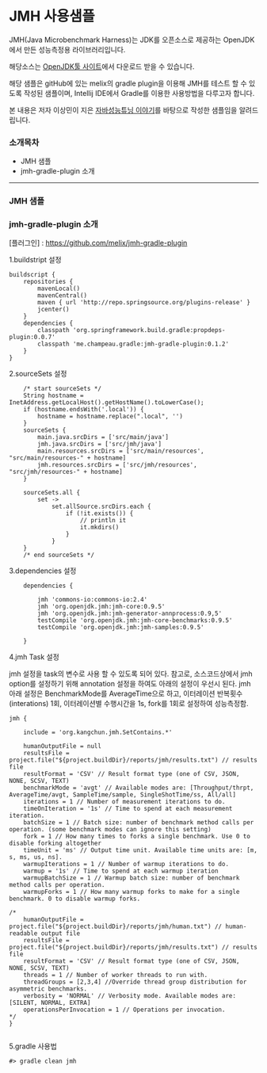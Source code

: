 JMH 사용샘플
===

JMH(Java Microbenchmark Harness)는 JDK를 오픈소스로 제공하는 OpenJDK에서 만든 성능측정용 라이브러리입니다.

해당소스는 [OpenJDK툴 사이트](http://openjdk.java.net/projects/code-tools/jmh)에서 다운로드 받을 수 있습니다.

해당 샘플은 gitHub에 있는 melix의 gradle plugin을 이용해 JMH를 테스트 할 수 있도록 작성된 샘플이며, Intellij IDE에서 Gradle를 이용한 사용방법을 다루고자 합니다.

본 내용은 저자 이상민이 지은 [자바성능튜닝 이야기](http://www.insightbook.co.kr/post/6685)를 바탕으로 작성한 샘플임을 알려드립니다.

### 소개목차

* JMH 샘플
* jmh-gradle-plugin 소개

---

### JMH 샘플


### jmh-gradle-plugin 소개
[플러그인] : https://github.com/melix/jmh-gradle-plugin

1.buildstript 설정

```
buildscript {
    repositories {
        mavenLocal()
        mavenCentral()
        maven { url 'http://repo.springsource.org/plugins-release' }
        jcenter()
    }
    dependencies {
        classpath 'org.springframework.build.gradle:propdeps-plugin:0.0.7'
        classpath 'me.champeau.gradle:jmh-gradle-plugin:0.1.2'
    }
}
```

2.sourceSets 설정
```
    /* start sourceSets */
    String hostname = InetAddress.getLocalHost().getHostName().toLowerCase();
    if (hostname.endsWith('.local')) {
        hostname = hostname.replace(".local", '')
    }
    sourceSets {
        main.java.srcDirs = ['src/main/java']
        jmh.java.srcDirs = ['src/jmh/java']
        main.resources.srcDirs = ['src/main/resources', "src/main/resources-" + hostname]
        jmh.resources.srcDirs = ['src/jmh/resources', "src/jmh/resources-" + hostname]
    }

    sourceSets.all {
        set ->
            set.allSource.srcDirs.each {
                if (!it.exists()) {
                    // println it
                    it.mkdirs()
                }
            }
    }
    /* end sourceSets */
```

3.dependencies 설정

```
    dependencies {

        jmh 'commons-io:commons-io:2.4'
        jmh 'org.openjdk.jmh:jmh-core:0.9.5'
        jmh 'org.openjdk.jmh:jmh-generator-annprocess:0.9,5'
        testCompile 'org.openjdk.jmh:jmh-core-benchmarks:0.9.5'
        testCompile 'org.openjdk.jmh:jmh-samples:0.9.5'

    }
```

4.jmh Task 설정

jmh 설정을 task의 변수로 사용 할 수 있도록 되어 있다.
참고로, 소스코드상에서 jmh option를 설정하기 위해 annotation 설정을 하여도 아래의 설정이 우선시 된다.
jmh 아래 설정은 BenchmarkMode를 AverageTime으로 하고, 이터레이션 반복횟수(interations) 1회, 
이터레이션별 수행시간을 1s, fork를 1회로 설정하여 성능측정함.


```
jmh {

    include = 'org.kangchun.jmh.SetContains.*'

    humanOutputFile = null
    resultsFile = project.file("${project.buildDir}/reports/jmh/results.txt") // results file
    resultFormat = 'CSV' // Result format type (one of CSV, JSON, NONE, SCSV, TEXT)
    benchmarkMode = 'avgt' // Available modes are: [Throughput/thrpt, AverageTime/avgt, SampleTime/sample, SingleShotTime/ss, All/all]
    iterations = 1 // Number of measurement iterations to do.
    timeOnIteration = '1s' // Time to spend at each measurement iteration.
    batchSize = 1 // Batch size: number of benchmark method calls per operation. (some benchmark modes can ignore this setting)
    fork = 1 // How many times to forks a single benchmark. Use 0 to disable forking altogether
    timeUnit = 'ms' // Output time unit. Available time units are: [m, s, ms, us, ns].
    warmupIterations = 1 // Number of warmup iterations to do.
    warmup = '1s' // Time to spend at each warmup iteration
    warmupBatchSize = 1 // Warmup batch size: number of benchmark method calls per operation.
    warmupForks = 1 // How many warmup forks to make for a single benchmark. 0 to disable warmup forks.

/*
    humanOutputFile = project.file("${project.buildDir}/reports/jmh/human.txt") // human-readable output file
    resultsFile = project.file("${project.buildDir}/reports/jmh/results.txt") // results file
    resultFormat = 'CSV' // Result format type (one of CSV, JSON, NONE, SCSV, TEXT)
    threads = 1 // Number of worker threads to run with.
    threadGroups = [2,3,4] //Override thread group distribution for asymmetric benchmarks.
    verbosity = 'NORMAL' // Verbosity mode. Available modes are: [SILENT, NORMAL, EXTRA]
    operationsPerInvocation = 1 // Operations per invocation.
*/
}


```

5.gradle 사용법

```
#> gradle clean jmh
```
